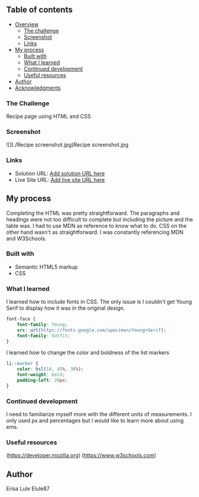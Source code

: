 ## Table of contents

- [Overview](#overview)
  - [The challenge](#the-challenge)
  - [Screenshot](#screenshot)
  - [Links](#links)
- [My process](#my-process)
  - [Built with](#built-with)
  - [What I learned](#what-i-learned)
  - [Continued development](#continued-development)
  - [Useful resources](#useful-resources)
- [Author](#author)
- [Acknowledgments](#acknowledgments)

### The Challenge
Recipe page using HTML and CSS

### Screenshot
![](./Recipe screenshot.jpg)Recipe screenshot.jpg
### Links
- Solution URL: [Add solution URL here](https://your-solution-url.com)
- Live Site URL: [Add live site URL here](https://your-live-site-url.com)
## My process
Completing the HTML was pretty straightforward. The paragraphs and headings were not too difficult to complete but including the picture and the table was. I had to use MDN as reference to know what to do. CSS on the other hand wasn't as straightforward. I was constantly referencing MDN and W3Schools.
### Built with

- Semantic HTML5 markup
- CSS 
### What I learned
I learned how to include fonts in CSS. The only issue is I couldn't get Young Serif to display how it was in the original design.

```css
font-face {
    font-family: Young;
    src: url(https://fonts.google.com/specimen/Young+Serif);
    font-family: Outfit;
}
```
I learned how to change the color and boldness of the list markers

```css
li::marker {
    color: hsl(14, 45%, 36%);
    font-weight: bold;
    padding-left: 20px;
}
```
### Continued development
I need to familiarize myself more with the different units of measurements. I only used px and percentages but I would like to learn more about using ems.
### Useful resources
(https://developer.mozilla.org)
(https://www.w3schools.com)
## Author

Erisa Lule
Elule87
